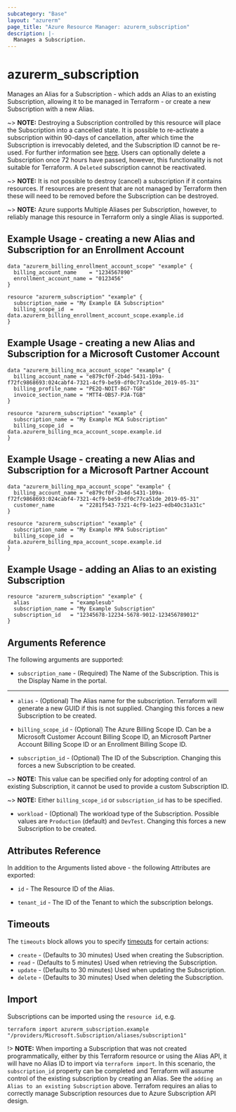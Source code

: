```yaml
---
subcategory: "Base"
layout: "azurerm"
page_title: "Azure Resource Manager: azurerm_subscription"
description: |-
  Manages a Subscription.
---
```


# azurerm_subscription

Manages an Alias for a Subscription - which adds an Alias to an existing Subscription, allowing it to be managed in Terraform - or create a new Subscription with a new Alias.

~> **NOTE:** Destroying a Subscription controlled by this resource will place the Subscription into a cancelled state. It is possible to re-activate a subscription within 90-days of cancellation, after which time the Subscription is irrevocably deleted, and the Subscription ID cannot be re-used. For further information see [here](https://docs.microsoft.com/en-us/azure/cost-management-billing/manage/cancel-azure-subscription#what-happens-after-subscription-cancellation). Users can optionally delete a Subscription once 72 hours have passed, however, this functionality is not suitable for Terraform. A `Deleted` subscription cannot be reactivated.

~> **NOTE:** It is not possible to destroy (cancel) a subscription if it contains resources. If resources are present that are not managed by Terraform then these will need to be removed before the Subscription can be destroyed.

~> **NOTE:** Azure supports Multiple Aliases per Subscription, however, to reliably manage this resource in Terraform only a single Alias is supported.

## Example Usage - creating a new Alias and Subscription for an Enrollment Account

```hcl
data "azurerm_billing_enrollment_account_scope" "example" {
  billing_account_name    = "1234567890"
  enrollment_account_name = "0123456"
}

resource "azurerm_subscription" "example" {
  subscription_name = "My Example EA Subscription"
  billing_scope_id  = data.azurerm_billing_enrollment_account_scope.example.id
}
```

## Example Usage - creating a new Alias and Subscription for a Microsoft Customer Account

```hcl
data "azurerm_billing_mca_account_scope" "example" {
  billing_account_name = "e879cf0f-2b4d-5431-109a-f72fc9868693:024cabf4-7321-4cf9-be59-df0c77ca51de_2019-05-31"
  billing_profile_name = "PE2Q-NOIT-BG7-TGB"
  invoice_section_name = "MTT4-OBS7-PJA-TGB"
}

resource "azurerm_subscription" "example" {
  subscription_name = "My Example MCA Subscription"
  billing_scope_id  = data.azurerm_billing_mca_account_scope.example.id
}
```

## Example Usage - creating a new Alias and Subscription for a Microsoft Partner Account

```hcl
data "azurerm_billing_mpa_account_scope" "example" {
  billing_account_name = "e879cf0f-2b4d-5431-109a-f72fc9868693:024cabf4-7321-4cf9-be59-df0c77ca51de_2019-05-31"
  customer_name        = "2281f543-7321-4cf9-1e23-edb4Oc31a31c"
}

resource "azurerm_subscription" "example" {
  subscription_name = "My Example MPA Subscription"
  billing_scope_id  = data.azurerm_billing_mpa_account_scope.example.id
}
```

## Example Usage - adding an Alias to an existing Subscription

```hcl
resource "azurerm_subscription" "example" {
  alias             = "examplesub"
  subscription_name = "My Example Subscription"
  subscription_id   = "12345678-12234-5678-9012-123456789012"
}
```

## Arguments Reference

The following arguments are supported:

* `subscription_name` - (Required) The Name of the Subscription. This is the Display Name in the portal.

---

* `alias` - (Optional) The Alias name for the subscription. Terraform will generate a new GUID if this is not supplied. Changing this forces a new Subscription to be created.

* `billing_scope_id` - (Optional) The Azure Billing Scope ID. Can be a Microsoft Customer Account Billing Scope ID, an Microsoft Partner Account Billing Scope ID or an Enrollment Billing Scope ID.

* `subscription_id` - (Optional) The ID of the Subscription. Changing this forces a new Subscription to be created.

~> **NOTE:** This value can be specified only for adopting control of an existing Subscription, it cannot be used to provide a custom Subscription ID.

~> **NOTE:** Either `billing_scope_id` or `subscription_id` has to be specified.

* `workload` - (Optional) The workload type of the Subscription.  Possible values are `Production` (default) and `DevTest`. Changing this forces a new Subscription to be created.

## Attributes Reference

In addition to the Arguments listed above - the following Attributes are exported:

* `id` - The Resource ID of the Alias.

* `tenant_id` - The ID of the Tenant to which the subscription belongs.

## Timeouts

The `timeouts` block allows you to specify [timeouts](https://www.terraform.io/docs/configuration/resources.html#timeouts) for certain actions:

* `create` - (Defaults to 30 minutes) Used when creating the Subscription.
* `read` - (Defaults to 5 minutes) Used when retrieving the Subscription.
* `update` - (Defaults to 30 minutes) Used when updating the Subscription.
* `delete` - (Defaults to 30 minutes) Used when deleting the Subscription.

## Import

Subscriptions can be imported using the `resource id`, e.g.

```shell
terraform import azurerm_subscription.example "/providers/Microsoft.Subscription/aliases/subscription1"
```

!> **NOTE:** When importing a Subscription that was not created programmatically, either by this Terraform resource or using the Alias API, it will have no Alias ID to import via `terraform import`.
In this scenario, the `subscription_id` property can be completed and Terraform will assume control of the existing subscription by creating an Alias. See the `adding an Alias to an existing Subscription` above. Terrafom requires an alias to correctly manage Subscription resources due to Azure Subscription API design.
